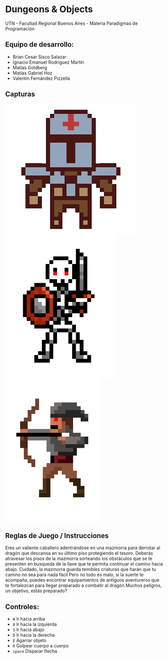 #  Dungeons & Objects

UTN - Facultad Regional Buenos Aires - Materia Paradigmas de Programación

## Equipo de desarrollo: 

- Brian Cesar Sisco Salazar
- Ignacio Emanuel Rodriguez Martín
- Matías Goldberg 
- Matías Gabriel Hoz
- Valentín Fernández Pizzella
 

## Capturas 

![caballero](assets/CaballeroFrente.png)
![esqueleto](assets/EsqueletoFrente.png)
![arquero](assets/ArqueroIzquierda.png)

## Reglas de Juego / Instrucciones

 Eres un valiente caballero adentrándose en una mazmorra para derrotar al dragón que descansa en su último piso protegiendo el tesoro.
 Deberás atravesar los pisos de la mazmorra sorteando los obstáculos que se te presenten en busqueda de la llave que te permita continuar el camino hacia abajo. Cuidado, la mazmorra guarda temibles criaturas que harán que tu camino no sea para nada fácil
 Pero no todo es malo, si la suerte te acompaña, puedes encontrar equipamientos de antiguos aventureros que te fortalezcan para llegar preparado a combatir al dragón
 Muchos peligros, un objetivo, estás preparado?

## Controles:

- `W` Ir hacia arriba
- `A` Ir hacia la izquierda
- `S` Ir hacia abajo
- `D` Ir hacia la derecha
- `E` Agarrar objeto
- `R` Golpear cuerpo a cuerpo
- `space` Disparar flecha 
